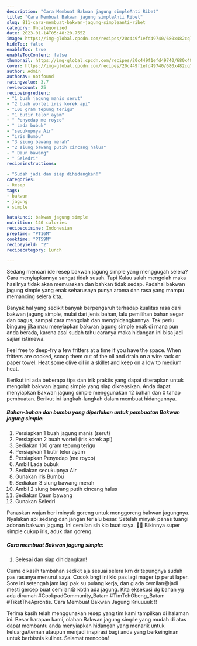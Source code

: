 ```yaml
---
description: "Cara Membuat Bakwan jagung simpleAnti Ribet"
title: "Cara Membuat Bakwan jagung simpleAnti Ribet"
slug: 811-cara-membuat-bakwan-jagung-simpleanti-ribet
category: Uncategorized
date: 2023-01-14T05:48:20.755Z
image: https://img-global.cpcdn.com/recipes/20c449f1efd49740/680x482cq70/bakwan-jagung-simple-foto-resep-utama.jpg
hideToc: false
enableToc: true
enableTocContent: false
thumbnail: https://img-global.cpcdn.com/recipes/20c449f1efd49740/680x482cq70/bakwan-jagung-simple-foto-resep-utama.jpg
cover: https://img-global.cpcdn.com/recipes/20c449f1efd49740/680x482cq70/bakwan-jagung-simple-foto-resep-utama.jpg
author: Admin
authorAv: notfound
ratingvalue: 3.7
reviewcount: 25
recipeingredient:
- "1 buah jagung manis serut"
- "2 buah wortel iris korek api"
- "100 gram tepung terigu"
- "1 butir telor ayam"
- " Penyedap me royco"
- " Lada bubuk"
- "secukupnya Air"
- "iris Bumbu"
- "3 siung bawang merah"
- "2 siung bawang putih cincang halus"
- " Daun bawang"
- " Seledri"
recipeinstructions:

- "Sudah jadi dan siap dihidangkan!"
categories:
- Resep
tags:
- bakwan
- jagung
- simple

katakunci: bakwan jagung simple 
nutrition: 140 calories
recipecuisine: Indonesian
preptime: "PT16M"
cooktime: "PT59M"
recipeyield: "2"
recipecategory: Lunch

---
```



Sedang mencari ide resep bakwan jagung simple yang menggugah selera? Cara menyiapkannya sangat tidak susah. Tapi Kalau salah mengolah maka hasilnya tidak akan memuaskan dan bahkan tidak sedap. Padahal bakwan jagung simple yang enak seharusnya punya aroma dan rasa yang mampu memancing selera kita.


Banyak hal yang sedikit banyak berpengaruh terhadap kualitas rasa dari bakwan jagung simple, mulai dari jenis bahan, lalu pemilihan bahan segar dan bagus, sampai cara mengolah dan menghidangkannya. Tak perlu bingung jika mau menyiapkan bakwan jagung simple enak di mana pun anda berada, karena asal sudah tahu caranya maka hidangan ini bisa jadi sajian istimewa.

Feel free to deep-fry a few fritters at a time if you have the space. When fritters are cooked, scoop them out of the oil and drain on a wire rack or paper towel. Heat some olive oil in a skillet and keep on a low to medium heat.


Berikut ini ada beberapa tips dan trik praktis yang dapat diterapkan untuk mengolah bakwan jagung simple yang siap dikreasikan. Anda dapat menyiapkan Bakwan jagung simple menggunakan 12 bahan dan 0 tahap pembuatan. Berikut ini langkah-langkah dalam membuat hidangannya.

<!--inarticleads1-->

##### Bahan-bahan dan bumbu yang diperlukan untuk pembuatan Bakwan jagung simple:

1. Persiapkan 1 buah jagung manis (serut)
1. Persiapkan 2 buah wortel (iris korek api)
1. Sediakan 100 gram tepung terigu
1. Persiapkan 1 butir telor ayam
1. Persiapkan  Penyedap (me royco)
1. Ambil  Lada bubuk
1. Sediakan secukupnya Air
1. Gunakan iris Bumbu
1. Sediakan 3 siung bawang merah
1. Ambil 2 siung bawang putih cincang halus
1. Sediakan  Daun bawang
1. Gunakan  Seledri


Panaskan wajan beri minyak goreng untuk menggoreng bakwan jagungnya. Nyalakan api sedang dan jangan terlalu besar. Setelah minyak panas tuangi adonan bakwan jagung. Ini cemilan sih klo buat saya. 🤭🤭 Bikinnya super simple cukup iris, aduk dan goreng. 

<!--inarticleads2-->

##### Cara membuat Bakwan jagung simple:


1. Selesai dan siap dihidangkan!

Cuma dikasih tambahan sedikit aja sesuai selera krn dr tepungnya sudah pas rasanya menurut saya. Cocok bngt ini klo pas lagi mager tp perut laper. Sore ini setengah jam lagi pak su pulang kerja, dan g ada cemilan😅jadi mesti gercep buat cemilan😁 kbtln ada jagung. Kita eksekusi dg bahan yg ada dirumah #CookpadCommunity_Batam #TimTehObeng_Batam #TiketTheAprontis. Cara Membuat Bakwan Jagung Kriuuuuk !! 

Terima kasih telah menggunakan resep yang tim kami tampilkan di halaman ini. Besar harapan kami, olahan Bakwan jagung simple yang mudah di atas dapat membantu anda menyiapkan hidangan yang menarik untuk keluarga/teman ataupun menjadi inspirasi bagi anda yang berkeinginan untuk berbisnis kuliner. Selamat mencoba!
